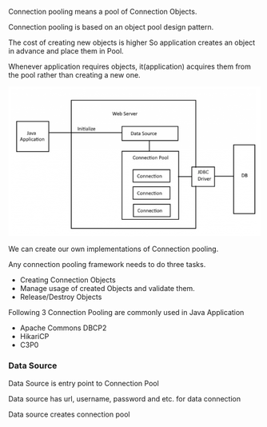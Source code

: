 Connection pooling means a pool of Connection Objects.

Connection pooling is based on an object pool design pattern.

The cost of creating new objects is higher So application creates an object in advance and place them in Pool.

Whenever application requires objects, it(application) acquires them from the pool rather than creating a new one.

![Untitled](./img.png)

We can create our own implementations of Connection pooling.

Any connection pooling framework needs to do three tasks.

- Creating Connection Objects
- Manage usage of created Objects and validate them.
- Release/Destroy Objects

Following 3 Connection Pooling are commonly used in Java Application

- Apache Commons DBCP2
- HikariCP
- C3P0

### Data Source

Data Source is entry point to Connection Pool

Data source has url, username, password and etc. for data connection

Data source creates connection pool